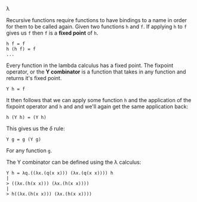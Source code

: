 λ

Recursive functions require functions to have bindings to a name in order for them to be called again. Given two functions `h` and `f`. If applying `h` to `f` gives us `f` then `f` is a **fixed point** of `h`.

```
h f = f
h (h f) = f
...
```

Every function in the lambda calculus has a fixed point. The fixpoint operator, or the **Y combinator** is a function that takes in any function and returns it's fixed point.

```
Y h = f
```

It then follows that we can apply some function `h` and the application of the fixpoint operator and `h` and and we'll again get the same application back:

```
h (Y h) = (Y h)
```

This gives us the $\delta$ rule:

```
Y g = g (Y g)
```

For any function `g`.

The Y combinator can be defined using the λ calculus:

```
Y h = λq.((λx.(q(x x))) (λx.(q(x x)))) h
|
> ((λx.(h(x x))) (λx.(h(x x)))) 
|
> h((λx.(h(x x))) (λx.(h(x x)))) 

```


